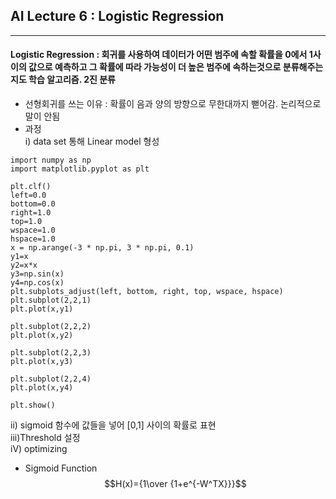 ## AI Lecture 6 : Logistic Regression
---  
#### **Logistic Regression** : 회귀를 사용하여 데이터가 어떤 범주에 속할 확률을 0에서 1사이의 값으로 예측하고 그 확률에 따라 가능성이 더 높은 범주에 속하는것으로 분류해주는 지도 학습 알고리즘. 2진 분류
* 선형회귀를 쓰는 이유 : 확률이 음과 양의 방향으로 무한대까지 뻗어감. 논리적으로 말이 안됨
* 과정   
  i) data set 통해 Linear model 형성   
```
import numpy as np
import matplotlib.pyplot as plt

plt.clf()
left=0.0
bottom=0.0
right=1.0
top=1.0
wspace=1.0
hspace=1.0
x = np.arange(-3 * np.pi, 3 * np.pi, 0.1)
y1=x
y2=x*x
y3=np.sin(x)
y4=np.cos(x)
plt.subplots_adjust(left, bottom, right, top, wspace, hspace)
plt.subplot(2,2,1)
plt.plot(x,y1)

plt.subplot(2,2,2)
plt.plot(x,y2)

plt.subplot(2,2,3)
plt.plot(x,y3)

plt.subplot(2,2,4)
plt.plot(x,y4)

plt.show()

```
  ii) sigmoid 함수에 값들을 넣어 [0,1] 사이의 확률로 표현   
  iii)Threshold 설정   
  iV) optimizing   
  * Sigmoid Function
  $$H(x)={1\over {1+e^{-W^TX}}}$$
